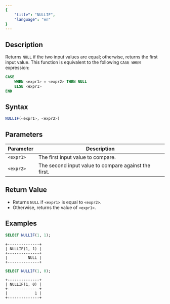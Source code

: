 ```yaml
---
{
    "title": "NULLIF",
    "language": "en"
}
---
```


## Description

Returns `NULL` if the two input values are equal; otherwise, returns the first input value. This function is equivalent to the following `CASE WHEN` expression:

```sql
CASE
    WHEN <expr1> = <expr2> THEN NULL
    ELSE <expr1>
END
```

## Syntax

```sql
NULLIF(<expr1>, <expr2>)
```

## Parameters

| Parameter | Description |
|-----------|-------------|
| `<expr1>` | The first input value to compare. |
| `<expr2>` | The second input value to compare against the first. |

## Return Value

- Returns `NULL` if `<expr1>` is equal to `<expr2>`.
- Otherwise, returns the value of `<expr1>`.

## Examples

```sql
SELECT NULLIF(1, 1);
```

```text
+--------------+
| NULLIF(1, 1) |
+--------------+
|         NULL |
+--------------+
```

```sql
SELECT NULLIF(1, 0);
```

```text
+--------------+
| NULLIF(1, 0) |
+--------------+
|            1 |
+--------------+
```